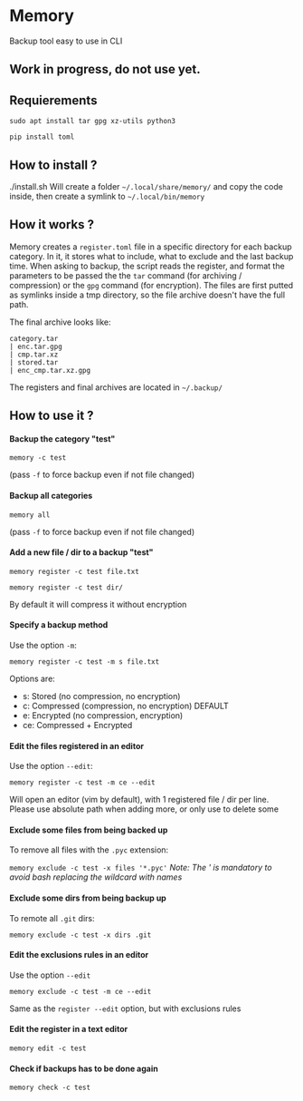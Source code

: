 # Memory
Backup tool easy to use in CLI

## Work in progress, do not use yet.

## Requierements

`sudo apt install tar gpg xz-utils python3`

`pip install toml`

## How to install ?
./install.sh
Will create a folder `~/.local/share/memory/` and copy the code inside, then create a symlink to `~/.local/bin/memory`

## How it works ?
Memory creates a `register.toml` file in a specific directory for each backup category. In it, it stores what to include, what to exclude and the last backup time.
When asking to backup, the script reads the register, and format the parameters to be passed the the `tar` command (for archiving / compression) or the `gpg` command (for encryption).
The files are first putted as symlinks inside a tmp directory, so the file archive doesn't have the full path.

The final archive looks like:
```
category.tar
| enc.tar.gpg
| cmp.tar.xz
| stored.tar
| enc_cmp.tar.xz.gpg
```

The registers and final archives are located in `~/.backup/`

## How to use it ?

#### Backup the category "test"
`memory -c test`

(pass `-f` to force backup even if not file changed)

#### Backup all categories
`memory all`

(pass `-f` to force backup even if not file changed)

#### Add a new file / dir to a backup "test"
`memory register -c test file.txt`

`memory register -c test dir/`

By default it will compress it without encryption

#### Specify a backup method
Use the option `-m`:

`memory register -c test -m s file.txt`

Options are:
- s: Stored (no compression, no encryption)
- c: Compressed (compression, no encryption) DEFAULT
- e: Encrypted (no compression, encryption)
- ce: Compressed + Encrypted

#### Edit the files registered in an editor
Use the option `--edit`:

`memory register -c test -m ce --edit`

Will open an editor (vim by default), with 1 registered file / dir per line.
Please use absolute path when adding more, or only use to delete some

#### Exclude some files from being backed up
To remove all files with the `.pyc` extension:

`memory exclude -c test -x files '*.pyc'`
*Note: The ' is mandatory to avoid bash replacing the wildcard with names*

#### Exclude some dirs from being backup up
To remote all `.git` dirs:

`memory exclude -c test -x dirs .git`

#### Edit the exclusions rules in an editor
Use the option `--edit`

`memory exclude -c test -m ce --edit`

Same as the `register --edit` option, but with exclusions rules


#### Edit the register in a text editor
`memory edit -c test`

#### Check if backups has to be done again
`memory check -c test`
